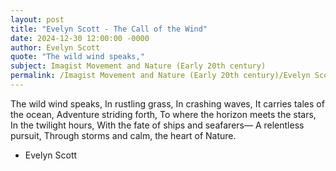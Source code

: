 ```yaml
---
layout: post
title: "Evelyn Scott - The Call of the Wind"
date: 2024-12-30 12:00:00 -0000
author: Evelyn Scott
quote: "The wild wind speaks,"
subject: Imagist Movement and Nature (Early 20th century)
permalink: /Imagist Movement and Nature (Early 20th century)/Evelyn Scott/Evelyn Scott - The Call of the Wind
---
```


The wild wind speaks,
In rustling grass,
In crashing waves,
It carries tales of the ocean,
Adventure striding forth,
To where the horizon meets the stars,
In the twilight hours,
With the fate of ships and seafarers—
A relentless pursuit,
Through storms and calm, the heart of Nature.

- Evelyn Scott

